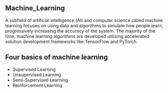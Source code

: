 ## Machine_Learning

A subfield of artificial intelligence (AI) and computer science called machine learning focuses on using data and algorithms to simulate how 
people learn, progressively increasing the accuracy of the system.
The majority of the time, machine learning algorithms are developed utilizing accelerated solution development frameworks like TensorFlow and PyTorch.

## Four basics of machine learning
- Supervised Learning
- Unsupervised Learning
- Semi-Supervised Learning
- Reinforcement Learning
